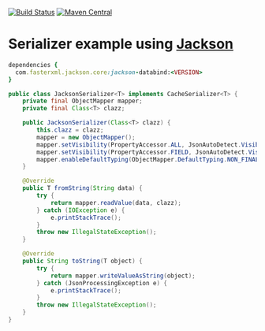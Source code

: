[![Build Status](https://travis-ci.org/FasterXML/jackson-databind.svg?branch=master)](https://travis-ci.org/FasterXML/jackson-databind) 
[![Maven Central](https://maven-badges.herokuapp.com/maven-central/com.fasterxml.jackson.core/jackson-databind/badge.svg)](https://maven-badges.herokuapp.com/maven-central/com.fasterxml.jackson.core/jackson-databind)

# Serializer example using [Jackson](https://github.com/FasterXML/jackson-databind)

```ruby
dependencies {
  com.fasterxml.jackson.core:jackson-databind:<VERSION>
}
```

```java
public class JacksonSerializer<T> implements CacheSerializer<T> {
    private final ObjectMapper mapper;
    private final Class<T> clazz;

    public JacksonSerializer(Class<T> clazz) {
        this.clazz = clazz;
        mapper = new ObjectMapper();
        mapper.setVisibility(PropertyAccessor.ALL, JsonAutoDetect.Visibility.NONE);
        mapper.setVisibility(PropertyAccessor.FIELD, JsonAutoDetect.Visibility.ANY);
        mapper.enableDefaultTyping(ObjectMapper.DefaultTyping.NON_FINAL);
    }

    @Override
    public T fromString(String data) {
        try {
            return mapper.readValue(data, clazz);
        } catch (IOException e) {
            e.printStackTrace();
        }
        throw new IllegalStateException();
    }

    @Override
    public String toString(T object) {
        try {
            return mapper.writeValueAsString(object);
        } catch (JsonProcessingException e) {
            e.printStackTrace();
        }
        throw new IllegalStateException();
    }
}
```
